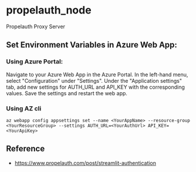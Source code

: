 # propelauth_node
Propelauth Proxy Server


## Set Environment Variables in Azure Web App:

### Using Azure Portal:

Navigate to your Azure Web App in the Azure Portal.
In the left-hand menu, select "Configuration" under "Settings".
Under the "Application settings" tab, add new settings for AUTH_URL and API_KEY with the corresponding values.
Save the settings and restart the web app.

### Using AZ cli
```
az webapp config appsettings set --name <YourAppName> --resource-group <YourResourceGroup> --settings AUTH_URL=<YourAuthUrl> API_KEY=<YourApiKey>
```



## Reference
- https://www.propelauth.com/post/streamlit-authentication
